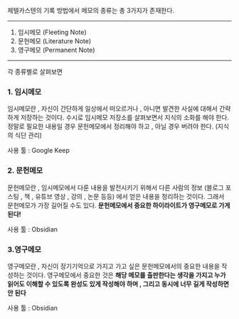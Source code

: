 
제텔카스텐의 기록 방법에서 메모의 종류는 총 3가지가 존재한다.

---
1. 임시메모 (Fleeting Note)
2. 문헌메모 (Literature Note)
3. 영구메모 (Permanent Note)
---

각 종류별로 살펴보면

### 1. 임시메모

임시메모란 , 자신이 간단하게 일상에서 떠오르거나 , 아니면 발견한 사실에 대해서 간략하게 저장하는 
것이다.
수시로 임시메모 저장소를 살펴보면서 지식의 소화를 해야 한다. 정말로 필요한 내용일 경우 문헌메모에서 정리해야 하고 , 아닐 경우 버려야 한다. (지식의 식단 관리)

사용 툴 : Google Keep

### 2. 문헌메모

문헌메모란 , 임시메모에서 다룬 내용을 발전시키기 위해서 다른 사람의 정보 (블로그 포스팅 , 책 , 유튜브 영상 , 강의 , 논문 등등) 에서 얻은 내용을 정리하는 것이다. 그래서 문헌메모가 가장 길어질 수도 있다. 
__문헌메모에서 중요한 하이라이트가 영구메모로 가게 된다!__

사용 툴 : Obsidian

### 3.영구메모

영구메모란 , 자신이 장기기억으로 가지고 가고 싶은 문헌메모에서의 중요한 내용을 작성하는 것이다. 영구메모에서 중요한 것은 __해당 메모를 출판한다는 생각을 가지고 누가 읽어도 이해할  수 있도록 완성도  있게 작성해야 하며 , 그리고 동시에 너무 길게 작성하면 안 된다__

사용 툴 : Obsidian
